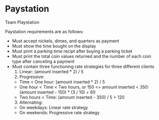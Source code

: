 # Paystation
Team Playstation

Paystation requirements are as follows:
- Must accept nickels, dimes, and quarters as payment
- Must show the time bought on the display
- Must print a parking time recipt after buying a parking ticket
- Must print the total coin values returned and the number of each coin type after canceling a payment
- Must contain three functioning rate strategies for three different clients
  1. Linear: (amount inserted * 2) / 5
  2. Progressive:
    - Time < One hour: (amount inserted * 2) / 5
    - One hour < Time < Two hours, or 150 <= amount inserted < 350: (amount inserted - 150) * (3 / 10) + 60
    - Two hours < Time: (amount inserted - 350) / 5 + 120
  3. Alternating:
    - On weekdays: Linear rate strategy
    - On weekends: Progressive rate strategy
